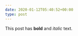 ```yaml
---
date: 2020-01-12T05:40:52+00:00
type: post
---
```

<p>This post has <b>bold</b> and <i>italic</i> text.</p>
